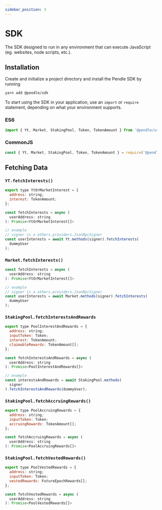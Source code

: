 ```yaml
---
sidebar_position: 3
---
```


# SDK

The SDK designed to run in any environment that can execute JavaScript (eg. websites, node scripts, etc.).

## Installation

Create and initialize a project directory and install the Pendle SDK by running

```sh
yarn add @pendle/sdk
```

To start using the SDK in your application, use an `import` or `require` statement, depending on what your environment supports.

### ES6

```js
import { Yt, Market, StakingPool, Token, TokenAmount } from '@pendle/sdk';
```

### CommonJS

```js
const { Yt, Market, StakingPool, Token, TokenAmount } = require('@pendle/sdk');
```

## Fetching Data

### `YT.fetchInterests()`

```js
export type YtOrMarketInterest = {
  address: string;
  interest: TokenAmount;
};

const fetchInterests = async (
  userAddress: string
): Promise<YtOrMarketInterest[]>

// example
// signer is a ethers.providers.JsonRpcSigner
const userInterests = await Yt.methods(signer).fetchInterests(
  dummyUser
);
```

### `Market.fetchInterests()`

```js
const fetchInterests = async (
  userAddress: string
): Promise<YtOrMarketInterest[]>

// example
// signer is a ethers.providers.JsonRpcSigner
const userInterests = await Market.methods(signer).fetchInterests(
  dummyUser
);
```

### `StakingPool.fetchInterestsAndRewards`

```js
export type PoolInterestAndRewards = {
  address: string;
  inputToken: Token;
  interest: TokenAmount;
  claimableRewards: TokenAmount[];
};

const fetchInterestsAndRewards = async (
  userAddress: string
): Promise<PoolInterestAndRewards[]>

// example
const interestsAndRewards = await StakingPool.methods(
  signer
).fetchInterestsAndRewards(dummyUser);
```

### `StakingPool.fetchAccruingRewards()`

```js
export type PoolAccruingRewards = {
  address: string;
  inputToken: Token;
  accruingRewards: TokenAmount[];
};

const fetchAccruingRewards = async (
  userAddress: string
): Promise<PoolAccruingRewards[]>
```

### `StakingPool.fetchVestedRewards()`

```js
export type PoolVestedRewards = {
  address: string;
  inputToken: Token;
  vestedRewards: FutureEpochRewards[];
};

const fetchVestedRewards = async (
  userAddress: string
): Promise<PoolVestedRewards[]>
```

